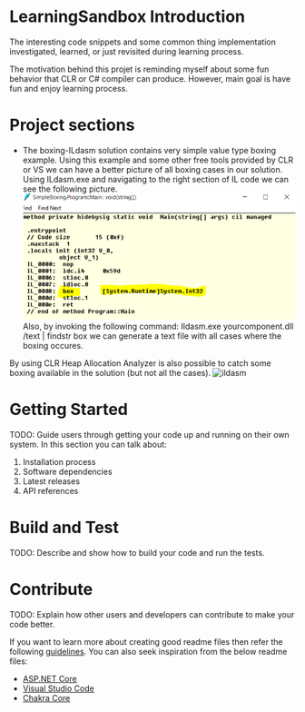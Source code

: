 # LearningSandbox Introduction
The interesting code snippets and some common thing implementation investigated, learned, or just revisited during learning process.

The motivation behind this projet is reminding myself about some fun behavior that CLR or C# compiler can produce. 
However, main goal is have fun and enjoy learning process.

# Project sections
- The boxing-ILdasm solution contains very simple value type boxing example. Using this example and 
some other free tools provided by CLR or VS we can have a better picture of all boxing cases in our
solution.
Using ILdasm.exe and navigating to the right section of IL code we can see the following picture.
![ildasm](https://github.com/omelianlevkovych/LearningSandbox/blob/main/src/Boxing-ILdasm/SimpleBoxing/resources/Capture.png?raw=true)
Also, by invoking the following command: 
Ildasm.exe yourcomponent.dll /text | findstr box
we can generate a text file with all cases where the boxing occures.

By using CLR Heap Allocation Analyzer is also possible to catch some boxing available in the solution (but not all the cases).
![ildasm](github.com/omelianlevkovych/LearningSandbox/blob/main/src/Boxing-ILdasm/SimpleBoxing/resources/clrheap.png?raw=true)


# Getting Started
TODO: Guide users through getting your code up and running on their own system. In this section you can talk about:
1.	Installation process
2.	Software dependencies
3.	Latest releases
4.	API references

# Build and Test
TODO: Describe and show how to build your code and run the tests. 

# Contribute
TODO: Explain how other users and developers can contribute to make your code better. 

If you want to learn more about creating good readme files then refer the following [guidelines](https://docs.microsoft.com/en-us/azure/devops/repos/git/create-a-readme?view=azure-devops). You can also seek inspiration from the below readme files:
- [ASP.NET Core](https://github.com/aspnet/Home)
- [Visual Studio Code](https://github.com/Microsoft/vscode)
- [Chakra Core](https://github.com/Microsoft/ChakraCore)
